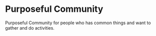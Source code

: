 # Purposeful Community
Purposeful Community for people who has common things and want to gather and do activities.
